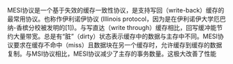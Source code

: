 MESI协议是一个基于失效的缓存一致性协议，是支持写回（write-back）缓存的最常用协议。也称作伊利诺伊协议 (Illinois protocol，因为是在伊利诺伊大学厄巴纳-香槟分校被发明的[1])。与写直达（write through）缓存相比，回写缓冲能节约大量带宽。总是有“脏”（dirty）状态表示缓存中的数据与主存中不同。MESI协议要求在缓存不命中（miss）且数据块在另一个缓存时，允许缓存到缓存的数据复制。与MSI协议相比，MESI协议减少了主存的事务数量。这极大改善了性能
